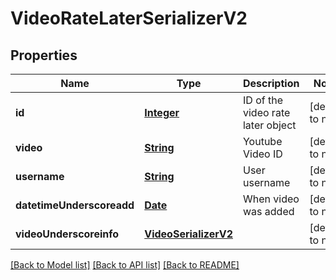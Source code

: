 # VideoRateLaterSerializerV2
## Properties

Name | Type | Description | Notes
------------ | ------------- | ------------- | -------------
**id** | [**Integer**](integer.md) | ID of the video rate later object | [default to null]
**video** | [**String**](string.md) | Youtube Video ID | [default to null]
**username** | [**String**](string.md) | User username | [default to null]
**datetimeUnderscoreadd** | [**Date**](DateTime.md) | When video was added | [default to null]
**videoUnderscoreinfo** | [**VideoSerializerV2**](VideoSerializerV2.md) |  | [default to null]

[[Back to Model list]](../README.md#documentation-for-models) [[Back to API list]](../README.md#documentation-for-api-endpoints) [[Back to README]](../README.md)

